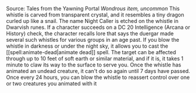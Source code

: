 Source: Tales from the Yawning Portal
*Wondrous item, uncommon*
This whistle is carved from transparent crystal, and it resembles a tiny dragon curled up like a snail. The name Night Caller is etched on the whistle in Dwarvish runes. If a character succeeds on a DC 20 Intelligence (Arcana or History) check, the character recalls lore that says the duergar made several such whistles for various groups in an age past.
If you blow the whistle in darkness or under the night sky, it allows you to cast the [[spell:animate-dead|animate dead]] spell. The target can be affected through up to 10 feet of soft earth or similar material, and if it is, it takes 1 minute to claw its way to the surface to serve you. Once the whistle has animated an undead creature, it can't do so again until 7 days have passed.
Once every 24 hours, you can blow the whistle to reassert control over one or two creatures you animated with it